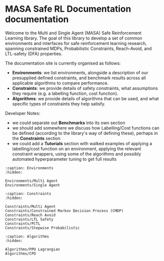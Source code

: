 MASA Safe RL Documentation documentation
========================================

Welcome to the Multi and Single Agent (MASA) Safe Reinforcement Learning library. The goal of this library to develop a set of common environments and interfaces for safe reinforcement learning research, spanning constrained MDPs, Probabilistic Constraints, Reach-Avoid, and LTL-safety (DFA) properties.

The documentation site is currently organised as follows:
- **Environments**: we list environments, alongside a description of our presupplied defined constraints, and benchmark results across all applicable algorithms to compare performance. 
- **Constraints**: we provide details of safety constraints, what assumptions they require (e.g. a labelling function, cost function).
- **Algorithms**: we provide details of algorithms that can be used, and what specific types of constraints they help satisfy.

Developer Notes:
- we could separate out **Benchmarks** into its own section
- we should add somewhere we discuss how Labelling/Cost functions can be defined (according to the library's way of defining these), perhaps in the **Constraints** section
- we could add a **Tutorials** section with walked examples of applying a labelling/cost function on an environment, applying the relevant constraint wrappers, using some of the algorithms and possibly automated hyperparameter tuning to get full results

```{toctree}
:caption: Environments
:hidden:

Environments/Multi Agent
Environments/Single Agent
```

```{toctree}
:caption: Constraints
:hidden:

Constraints/Multi Agent
Constraints/Constrained Markov Decision Process (CMDP)
Constraints/Reach Avoid
Constraints/LTL Safety
Constraints/PCTL
Constraints/Stepwise Probabilistic
```

```{toctree}
:caption: Algorithms
:hidden:

Algorithms/PPO Lagrangian
Algorithms/CPO
```